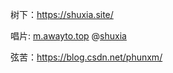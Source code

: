 
树下：<https://shuxia.site/>

唱片: [m.awayto.top](http://m.awayto.top/) @[shuxia](https://m.shuxia.site/)

弦苦：<https://blog.csdn.net/phunxm/>
